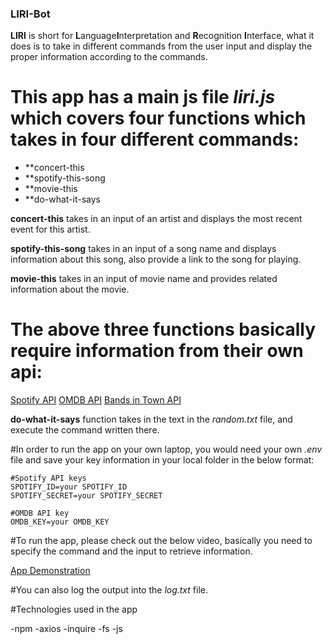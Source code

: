 ### LIRI-Bot


**LIRI** is short for **L**anguage**I**nterpretation and **R**ecognition **I**nterface, what it does is to take in different commands from the user input and display the proper information according to the commands.

# This app has a main js file *liri.js* which covers four functions which takes in four different commands:
- **concert-this
- **spotify-this-song
- **movie-this
- **do-what-it-says

**concert-this** takes in an input of an artist and displays the most recent event for this artist.

**spotify-this-song** takes in an input of a song name and displays information about this song, also provide a link to the song for playing.

**movie-this** takes in an input of movie name and provides related information about the movie.

# The above three functions basically require information from their own api:
[Spotify API](https://www.npmjs.com/package/node-spotify-api)
[OMDB API](http://www.omdbapi.com/)
[Bands in Town API](https://www.artists.bandsintown.com/)


**do-what-it-says** function takes in the text in the *random.txt* file, and execute the command written there.

#In order to run the app on your own laptop, you would need your own *.env* file and save your key information in your local folder in the below format:

```
#Spotify API keys
SPOTIFY_ID=your SPOTIFY_ID
SPOTIFY_SECRET=your SPOTIFY_SECRET
```
```
#OMDB API key
OMDB_KEY=your OMDB_KEY
```

#To run the app, please check out the below video, basically you need to specify the command and the input to retrieve information.

[App Demonstration](https://www.youtube.com/watch?v=RsPTkIU5oJo)

#You can also log the output into the *log.txt* file.

#Technologies used in the app

-npm
-axios
-inquire
-fs
-js

